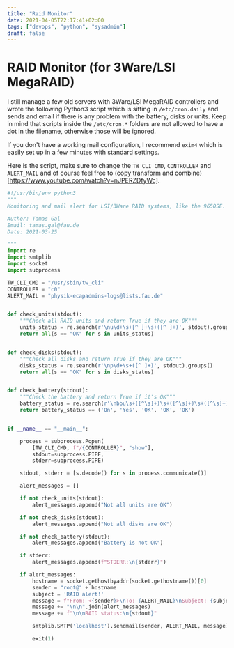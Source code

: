 ```yaml
---
title: "Raid Monitor"
date: 2021-04-05T22:17:41+02:00
tags: ["devops", "python", "sysadmin"]
draft: false
---
```


# RAID Monitor (for 3Ware/LSI MegaRAID)

I still manage a few old servers with 3Ware/LSI MegaRAID controllers and wrote
the following Python3 script which is sitting in `/etc/cron.daily` and sends
and email if there is any problem with the battery, disks or units.
Keep in mind that scripts inside the `/etc/cron.*` folders are not allowed
to have a dot in the filename, otherwise those will be ignored.

If you don't have a working mail configuration, I recommend `exim4` which is
easily set up in a few minutes with standard settings.

Here is the script, make sure to change the `TW_CLI_CMD`, `CONTROLLER` and
`ALERT_MAIL` and of course feel free to (copy transform and combine)[https://www.youtube.com/watch?v=nJPERZDfyWc].

```python
#!/usr/bin/env python3
"""
Monitoring and mail alert for LSI/3Ware RAID systems, like the 9650SE.

Author: Tamas Gal
Email: tamas.gal@fau.de
Date: 2021-03-25

"""
import re
import smtplib
import socket
import subprocess

TW_CLI_CMD = "/usr/sbin/tw_cli"
CONTROLLER = "c0"
ALERT_MAIL = "physik-ecapadmins-logs@lists.fau.de"


def check_units(stdout):
    """Check all RAID units and return True if they are OK"""
    units_status = re.search(r'\nu\d+\s+[^ ]+\s+([^ ]+)', stdout).groups()
    return all(s == "OK" for s in units_status)


def check_disks(stdout):
    """Check all disks and return True if they are OK"""
    disks_status = re.search(r'\np\d+\s+([^ ]+)', stdout).groups()
    return all(s == "OK" for s in disks_status)


def check_battery(stdout):
    """Check the battery and return True if it's OK"""
    battery_status = re.search(r'\nbbu\s+([^\s]+)\s+([^\s]+)\s+([^\s]+)\s+([^\s]+)\s+([^\s]+)', stdout).groups()
    return battery_status == ('On', 'Yes', 'OK', 'OK', 'OK')


if __name__ == "__main__":

    process = subprocess.Popen(
        [TW_CLI_CMD, f"/{CONTROLLER}", "show"],
        stdout=subprocess.PIPE,
        stderr=subprocess.PIPE)

    stdout, stderr = [s.decode() for s in process.communicate()]

    alert_messages = []

    if not check_units(stdout):
        alert_messages.append("Not all units are OK")

    if not check_disks(stdout):
        alert_messages.append("Not all disks are OK")

    if not check_battery(stdout):
        alert_messages.append("Battery is not OK")

    if stderr:
        alert_messages.append(f"STDERR:\n{stderr}")

    if alert_messages:
        hostname = socket.gethostbyaddr(socket.gethostname())[0]
        sender = "root@" + hostname
        subject = 'RAID alert!'
        message = f"From: <{sender}>\nTo: {ALERT_MAIL}\nSubject: {subject}\n"
        message += "\n\n".join(alert_messages)
        message += f"\n\nRAID status:\n{stdout}"

        smtplib.SMTP('localhost').sendmail(sender, ALERT_MAIL, message)

        exit(1)
```
